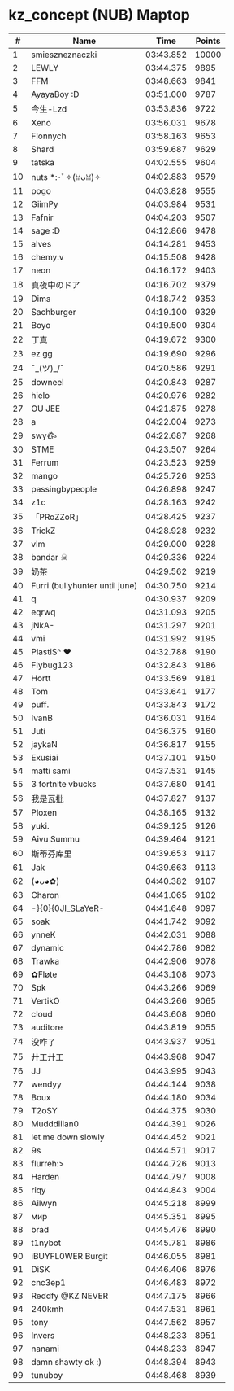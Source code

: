 # kz_concept (NUB) Maptop

|  # | Name | Time | Points |
|-------------- | -------------- | -------------- | -------------- | 
| 1 | smieszneznaczki | 03:43.852 | 10000 | 
| 2 | LEWLY | 03:44.375 | 9895 | 
| 3 | FFM | 03:48.663 | 9841 | 
| 4 | AyayaBoy :D | 03:51.000 | 9787 | 
| 5 | 今生-Lzd | 03:53.836 | 9722 | 
| 6 | Xeno | 03:56.031 | 9678 | 
| 7 | Flonnych | 03:58.163 | 9653 | 
| 8 | Shard | 03:59.687 | 9629 | 
| 9 | tatska | 04:02.555 | 9604 | 
| 10 | nuts *:･ﾟ✧(ꈍᴗꈍ)✧ | 04:02.883 | 9579 | 
| 11 | pogo | 04:03.828 | 9555 | 
| 12 | GiimPy | 04:03.984 | 9531 | 
| 13 | Fafnir | 04:04.203 | 9507 | 
| 14 | sage :D | 04:12.866 | 9478 | 
| 15 | alves | 04:14.281 | 9453 | 
| 16 | chemy:v | 04:15.508 | 9428 | 
| 17 | neon | 04:16.172 | 9403 | 
| 18 | 真夜中のドア | 04:16.702 | 9379 | 
| 19 | Dima | 04:18.742 | 9353 | 
| 20 | Sachburger | 04:19.100 | 9329 | 
| 21 | Boyo | 04:19.500 | 9304 | 
| 22 | 丁真 | 04:19.672 | 9300 | 
| 23 | ez gg | 04:19.690 | 9296 | 
| 24 | ¯\_(ツ)_/¯ | 04:20.586 | 9291 | 
| 25 | downeel | 04:20.843 | 9287 | 
| 26 | hielo | 04:20.976 | 9282 | 
| 27 | OU JEE | 04:21.875 | 9278 | 
| 28 | a | 04:22.004 | 9273 | 
| 29 | swy𐂃 | 04:22.687 | 9268 | 
| 30 | STME | 04:23.507 | 9264 | 
| 31 | Ferrum | 04:23.523 | 9259 | 
| 32 | mango | 04:25.726 | 9253 | 
| 33 | passingbypeople | 04:26.898 | 9247 | 
| 34 | z1c | 04:28.163 | 9242 | 
| 35 | 「PRoZZoR」 | 04:28.425 | 9237 | 
| 36 | TrickZ | 04:28.928 | 9232 | 
| 37 | vlm | 04:29.000 | 9228 | 
| 38 | bandar ☠ | 04:29.336 | 9224 | 
| 39 | 奶茶 | 04:29.562 | 9219 | 
| 40 | Furri (bullyhunter until june) | 04:30.750 | 9214 | 
| 41 | q | 04:30.937 | 9209 | 
| 42 | eqrwq | 04:31.093 | 9205 | 
| 43 | jNkA- | 04:31.297 | 9201 | 
| 44 | vmi | 04:31.992 | 9195 | 
| 45 | PlastiS^ ♥ | 04:32.788 | 9190 | 
| 46 | Flybug123 | 04:32.843 | 9186 | 
| 47 | Hortt | 04:33.569 | 9181 | 
| 48 | Tom | 04:33.641 | 9177 | 
| 49 | puff. | 04:33.843 | 9172 | 
| 50 | IvanB | 04:36.031 | 9164 | 
| 51 | Juti | 04:36.375 | 9160 | 
| 52 | jaykaN | 04:36.817 | 9155 | 
| 53 | Exusiai | 04:37.101 | 9150 | 
| 54 | matti sami | 04:37.531 | 9145 | 
| 55 | 3 fortnite vbucks | 04:37.680 | 9141 | 
| 56 | 我是瓦批 | 04:37.827 | 9137 | 
| 57 | Ploxen | 04:38.165 | 9132 | 
| 58 | yuki. | 04:39.125 | 9126 | 
| 59 | Aivu Summu | 04:39.464 | 9121 | 
| 60 | 斯蒂芬库里 | 04:39.653 | 9117 | 
| 61 | Jak | 04:39.663 | 9113 | 
| 62 | (◕ᴗ◕✿) | 04:40.382 | 9107 | 
| 63 | Charon | 04:41.065 | 9102 | 
| 64 | -}{0}{0JI_SLaYeR- | 04:41.648 | 9097 | 
| 65 | soak | 04:41.742 | 9092 | 
| 66 | ynneK | 04:42.031 | 9088 | 
| 67 | dynamic | 04:42.786 | 9082 | 
| 68 | Trawka | 04:42.906 | 9078 | 
| 69 | ✿Fløte | 04:43.108 | 9073 | 
| 70 | Spk | 04:43.266 | 9069 | 
| 71 | VertikO | 04:43.266 | 9065 | 
| 72 | cloud | 04:43.608 | 9060 | 
| 73 | auditore | 04:43.819 | 9055 | 
| 74 | 没咋了 | 04:43.937 | 9051 | 
| 75 | 廾工廾工 | 04:43.968 | 9047 | 
| 76 | JJ | 04:43.995 | 9043 | 
| 77 | wendyy | 04:44.144 | 9038 | 
| 78 | Boux | 04:44.180 | 9034 | 
| 79 | T2oSY | 04:44.375 | 9030 | 
| 80 | Mudddiiian0 | 04:44.391 | 9026 | 
| 81 | let me down slowly | 04:44.452 | 9021 | 
| 82 | 9s | 04:44.571 | 9017 | 
| 83 | flurreh:> | 04:44.726 | 9013 | 
| 84 | Harden | 04:44.797 | 9008 | 
| 85 | riqy | 04:44.843 | 9004 | 
| 86 | Ailwyn | 04:45.218 | 8999 | 
| 87 | мир | 04:45.351 | 8995 | 
| 88 | brad | 04:45.476 | 8990 | 
| 89 | t1nybot | 04:45.781 | 8986 | 
| 90 | iBUYFL0WER Burgit | 04:46.055 | 8981 | 
| 91 | DiSK | 04:46.406 | 8976 | 
| 92 | cnc3ep1 | 04:46.483 | 8972 | 
| 93 | Reddfy @KZ NEVER | 04:47.175 | 8966 | 
| 94 | 240kmh | 04:47.531 | 8961 | 
| 95 | tony | 04:47.562 | 8957 | 
| 96 | Invers | 04:48.233 | 8951 | 
| 97 | nanami | 04:48.233 | 8947 | 
| 98 | damn shawty ok :) | 04:48.394 | 8943 | 
| 99 | tunuboy | 04:48.468 | 8939 | 

